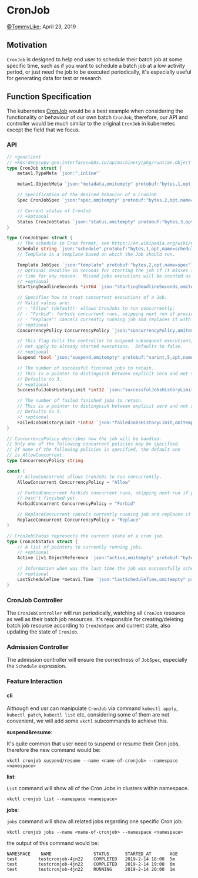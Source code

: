 # CronJob

[@TommyLike](https://github.com/tommyLike/); April 23, 2019

## Motivation

`CronJob` is designed to help end user to schedule their batch job at some specific time, such as if you want to
schedule a batch job at a low activity period, or just need the job to be executed periodically, it's especially
useful for generating data for test or research. 

## Function Specification

The kubernetes [CronJob](https://kubernetes.io/docs/concepts/workloads/controllers/cron-jobs/) would be a best example when considering the functionality or behaviour of our own batch `CronJob`,
therefore, our API and controller would be much similar to the original `CronJob` in kubernetes except the field that we focus.

### API

```go
// +genclient
// +k8s:deepcopy-gen:interfaces=k8s.io/apimachinery/pkg/runtime.Object
type CronJob struct {
	metav1.TypeMeta `json:",inline"`

	metav1.ObjectMeta `json:"metadata,omitempty" protobuf:"bytes,1,opt,name=metadata"`

	// Specification of the desired behavior of a CronJob
	Spec CronJobSpec `json:"spec,omitempty" protobuf:"bytes,2,opt,name=spec"`

	// Current status of CronJob
	// +optional
	Status CronJobStatus `json:"status,omitempty" protobuf:"bytes,3,opt,name=status"`
}

type CronJobSpec struct {
	// The schedule in Cron format, see https://en.wikipedia.org/wiki/Cron.
	Schedule string `json:"schedule" protobuf:"bytes,1,opt,name=schedule"`
	// Template is a template based on which the Job should run.

	Template JobSpec `json:"template" protobuf:"bytes,2,opt,name=spec"`
	// Optional deadline in seconds for starting the job if it misses scheduled
	// time for any reason.  Missed jobs executions will be counted as failed ones.
	// +optional
	StartingDeadlineSeconds *int64 `json:"startingDeadlineSeconds,omitempty" protobuf:"varint,3,opt,name=startingDeadlineSeconds"`

	// Specifies how to treat concurrent executions of a Job.
	// Valid values are:
	// - "Allow" (default): allows CronJobs to run concurrently;
	// - "Forbid": forbids concurrent runs, skipping next run if previous run hasn't finished yet;
	// - "Replace": cancels currently running job and replaces it with a new one
	// +optional
	ConcurrencyPolicy ConcurrencyPolicy `json:"concurrencyPolicy,omitempty" protobuf:"bytes,4,opt,name=concurrencyPolicy,casttype=ConcurrencyPolicy"`

	// This flag tells the controller to suspend subsequent executions, it does
	// not apply to already started executions.  Defaults to false.
	// +optional
	Suspend *bool `json:"suspend,omitempty" protobuf:"varint,5,opt,name=suspend"`

	// The number of successful finished jobs to retain.
	// This is a pointer to distinguish between explicit zero and not specified.
	// Defaults to 3.
	// +optional
	SuccessfulJobsHistoryLimit *int32 `json:"successfulJobsHistoryLimit,omitempty" protobuf:"varint,6,opt,name=successfulJobsHistoryLimit"`

	// The number of failed finished jobs to retain.
	// This is a pointer to distinguish between explicit zero and not specified.
	// Defaults to 1.
	// +optional
	FailedJobsHistoryLimit *int32 `json:"failedJobsHistoryLimit,omitempty" protobuf:"varint,7,opt,name=failedJobsHistoryLimit"`
}

// ConcurrencyPolicy describes how the job will be handled.
// Only one of the following concurrent policies may be specified.
// If none of the following policies is specified, the default one
// is AllowConcurrent.
type ConcurrencyPolicy string

const (
	// AllowConcurrent allows CronJobs to run concurrently.
	AllowConcurrent ConcurrencyPolicy = "Allow"

	// ForbidConcurrent forbids concurrent runs, skipping next run if previous
	// hasn't finished yet.
	ForbidConcurrent ConcurrencyPolicy = "Forbid"

	// ReplaceConcurrent cancels currently running job and replaces it with a new one.
	ReplaceConcurrent ConcurrencyPolicy = "Replace"
)

// CronJobStatus represents the current state of a cron job.
type CronJobStatus struct {
	// A list of pointers to currently running jobs.
	// +optional
	Active []v1.ObjectReference `json:"active,omitempty" protobuf:"bytes,1,rep,name=active"`

	// Information when was the last time the job was successfully scheduled.
	// +optional
	LastScheduleTime *metav1.Time `json:"lastScheduleTime,omitempty" protobuf:"bytes,4,opt,name=lastScheduleTime"`
}

```

### CronJob Controller

The `CronJobController` will run periodically, watching all `CronJob` resource as well as their batch job resources.
It's responsible for creating/deleting batch job resource according to `CronJobSpec` and current state, also updating
the state of `CronJob`.

### Admission Controller

The admission controller will ensure the correctness of `JobSpec`, especially the `Schedule` expression.

### Feature Interaction

#### cli

Although end usr can manipulate `CronJob` via command `kubectl apply`, `kubectl patch`, `kubectl list` etc, considering
some of them are not convenient, we will add some `vkctl` subcommands to achieve this.

__suspend&resume__:

It's quite common that user need to suspend or resume their Cron jobs, therefore the new command would be:
```$xslt
vkctl cronjob suspend/resume --name <name-of-cronjob> --namespace <namespace>
```

__list__:

`List` command will show all of the Cron Jobs in clusters within namespace.
```$xslt
vkctl cronjob list --namespace <namespace>
```
__jobs__:

`jobs` command will show all related jobs regarding one specific Cron job:

```$xslt
vkctl cronjob jobs --name <name-of-cronjob> --namespace <namespace>
```
the output of this command would be:
```$xslt
NAMESPACE    NAME                STATUS      STARTED_AT       AGE
test        testcronjob-4jn22    COMPLETED   2019-2-14 18:00  5m
test        testcronjob-4jn22    COMPLETED   2019-2-14 19:00  6m
test        testcronjob-4jn22    RUNNING     2019-2-14 20:00  1m
```


